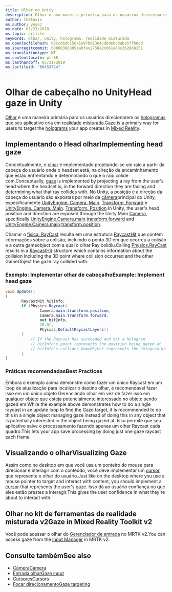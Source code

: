 ```yaml
---
title: Olhar no Unity
description: Olhar é uma maneira primária para os usuários direcionarem os hologramas que seu aplicativo cria em realidade misturada.
author: thetuvix
ms.author: yoyoz
ms.date: 03/21/2018
ms.topic: article
keywords: olhar, Unity, holograma, realidade misturada
ms.openlocfilehash: b2cc86db156a1e97b013e4cd6debe3abe5ffb6dd
ms.sourcegitcommit: 60060386305eabfac2758a2c861a43c36286b151
ms.translationtype: MT
ms.contentlocale: pt-BR
ms.lasthandoff: 05/31/2019
ms.locfileid: "66453724"
---
```

# <a name="head-gaze-in-unity"></a><span data-ttu-id="63e13-104">Olhar de cabeçalho no Unity</span><span class="sxs-lookup"><span data-stu-id="63e13-104">Head gaze in Unity</span></span>

<span data-ttu-id="63e13-105">[Olhar](gaze.md) é uma maneira primária para os usuários direcionarem os [hologramas](hologram.md) que seu aplicativo cria em [realidade misturada](mixed-reality.md).</span><span class="sxs-lookup"><span data-stu-id="63e13-105">[Gaze](gaze.md) is a primary way for users to target the [holograms](hologram.md) your app creates in [Mixed Reality](mixed-reality.md).</span></span>


## <a name="implementing-head-gaze"></a><span data-ttu-id="63e13-106">Implementando o Head olhar</span><span class="sxs-lookup"><span data-stu-id="63e13-106">Implementing head gaze</span></span>

<span data-ttu-id="63e13-107">Conceitualmente, o [olhar](gaze.md) é implementado projetando-se um raio a partir da cabeça do usuário onde o headset está, na direção de encaminhamento que estão enfrentando e determinando o que o raio colide com.</span><span class="sxs-lookup"><span data-stu-id="63e13-107">Conceptually, [gaze](gaze.md) is implemented by projecting a ray from the user's head where the headset is, in the forward direction they are facing and determining what that ray collides with.</span></span> <span data-ttu-id="63e13-108">No Unity, a posição e a direção da cabeça do usuário são expostas por meio da [câmera](camera-in-unity.md)principal do Unity, especificamente [UnityEngine. Camera. Main](http://docs.unity3d.com/ScriptReference/Camera-main.html). [Transform. Forward](http://docs.unity3d.com/ScriptReference/Transform-forward.html) e [UnityEngine. Camera. Main](http://docs.unity3d.com/ScriptReference/Camera-main.html). [Transform. Position](http://docs.unity3d.com/ScriptReference/Transform-position.html).</span><span class="sxs-lookup"><span data-stu-id="63e13-108">In Unity, the user's head position and direction are exposed through the Unity Main [Camera](camera-in-unity.md), specifically [UnityEngine.Camera.main](http://docs.unity3d.com/ScriptReference/Camera-main.html).[transform.forward](http://docs.unity3d.com/ScriptReference/Transform-forward.html) and [UnityEngine.Camera.main](http://docs.unity3d.com/ScriptReference/Camera-main.html).[transform.position](http://docs.unity3d.com/ScriptReference/Transform-position.html).</span></span>

<span data-ttu-id="63e13-109">Chamar o [física. RayCast](http://docs.unity3d.com/ScriptReference/Physics.Raycast.html) resulta em uma estrutura [RaycastHit](http://docs.unity3d.com/ScriptReference/RaycastHit.html) que contém informações sobre a colisão, incluindo o ponto 3D em que ocorreu a colisão e a outra gameobject com a qual o olhar Ray colidiu.</span><span class="sxs-lookup"><span data-stu-id="63e13-109">Calling [Physics.RayCast](http://docs.unity3d.com/ScriptReference/Physics.Raycast.html) results in a [RaycastHit](http://docs.unity3d.com/ScriptReference/RaycastHit.html) structure which contains information about the collision including the 3D point where collision occurred and the other GameObject the gaze ray collided with.</span></span>

### <a name="example-implement-head-gaze"></a><span data-ttu-id="63e13-110">Exemplo: Implementar olhar de cabeçalho</span><span class="sxs-lookup"><span data-stu-id="63e13-110">Example: Implement head gaze</span></span>

```cs
void Update()
{
       RaycastHit hitInfo;
       if (Physics.Raycast(
               Camera.main.transform.position,
               Camera.main.transform.forward,
               out hitInfo,
               20.0f,
               Physics.DefaultRaycastLayers))
       {
           // If the Raycast has succeeded and hit a hologram
           // hitInfo's point represents the position being gazed at
           // hitInfo's collider GameObject represents the hologram being gazed at
       }
}
```

### <a name="best-practices"></a><span data-ttu-id="63e13-111">Práticas recomendadas</span><span class="sxs-lookup"><span data-stu-id="63e13-111">Best Practices</span></span>

<span data-ttu-id="63e13-112">Embora o exemplo acima demonstre como fazer um único Raycast em um loop de atualização para localizar o destino olhar, é recomendável fazer isso em um único objeto Gerenciando olhar em vez de fazer isso em qualquer objeto que esteja potencialmente interessado no objeto sendo gazed em.</span><span class="sxs-lookup"><span data-stu-id="63e13-112">While the example above demonstrates how to do a single raycast in an update loop to find the Gaze target, it is recommended to do this in a single object managing gaze instead of doing this in any object that is potentially interested in the object being gazed at.</span></span> <span data-ttu-id="63e13-113">Isso permite que seu aplicativo salve o processamento fazendo apenas um olhar Raycast cada quadro.</span><span class="sxs-lookup"><span data-stu-id="63e13-113">This lets your app save processing by doing just one gaze raycast each frame.</span></span>

## <a name="visualizing-gaze"></a><span data-ttu-id="63e13-114">Visualizando o olhar</span><span class="sxs-lookup"><span data-stu-id="63e13-114">Visualizing Gaze</span></span>

<span data-ttu-id="63e13-115">Assim como no desktop em que você usa um ponteiro do mouse para direcionar e interagir com o conteúdo, você deve implementar um [cursor](cursors.md) que represente o olhar do usuário.</span><span class="sxs-lookup"><span data-stu-id="63e13-115">Just like on the desktop where you use a mouse pointer to target and interact with content, you should implement a [cursor](cursors.md) that represents the user's gaze.</span></span> <span data-ttu-id="63e13-116">Isso dá ao usuário confiança no que eles estão prestes a interagir.</span><span class="sxs-lookup"><span data-stu-id="63e13-116">This gives the user confidence in what they're about to interact with.</span></span>

## <a name="gaze-in-mixed-reality-toolkit-v2"></a><span data-ttu-id="63e13-117">Olhar no kit de ferramentas de realidade misturada v2</span><span class="sxs-lookup"><span data-stu-id="63e13-117">Gaze in Mixed Reality Toolkit v2</span></span>
<span data-ttu-id="63e13-118">Você pode acessar o olhar do [Gerenciador de entrada](https://microsoft.github.io/MixedRealityToolkit-Unity/Documentation/Input/Overview.html) no MRTK v2.</span><span class="sxs-lookup"><span data-stu-id="63e13-118">You can access gaze from the [input Manager](https://microsoft.github.io/MixedRealityToolkit-Unity/Documentation/Input/Overview.html) in MRTK v2.</span></span>

## <a name="see-also"></a><span data-ttu-id="63e13-119">Consulte também</span><span class="sxs-lookup"><span data-stu-id="63e13-119">See also</span></span>
* [<span data-ttu-id="63e13-120">Câmera</span><span class="sxs-lookup"><span data-stu-id="63e13-120">Camera</span></span>](camera-in-unity.md)
* [<span data-ttu-id="63e13-121">Entrada olhar</span><span class="sxs-lookup"><span data-stu-id="63e13-121">Gaze input</span></span>](gaze.md)
* [<span data-ttu-id="63e13-122">Cursores</span><span class="sxs-lookup"><span data-stu-id="63e13-122">Cursors</span></span>](cursors.md)
* [<span data-ttu-id="63e13-123">Focar direcionamento</span><span class="sxs-lookup"><span data-stu-id="63e13-123">Gaze targeting</span></span>](gaze-targeting.md)

